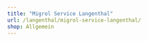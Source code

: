 ```yaml
---
title: "Migrol Service Langenthal"
url: /langenthal/migrol-service-langenthal/
shop: Allgemein
---
```

